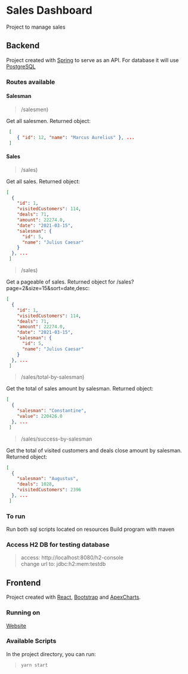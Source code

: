# Sales Dashboard

Project to manage sales

## Backend

Project created with [Spring](https://spring.io/) to serve as an API. For database it will use [PostgreSQL](PostgreSQL)


### Routes available

#### Salesman

>/salesmen)

Get all salesmen. Returned object:

```json
 [
    { "id": 12, "name": "Marcus Aurelius" }, ...
 ]
```

#### Sales

>/sales)

Get all sales. Returned object:

```json
[
  {
    "id": 1,
    "visitedCustomers": 114,
    "deals": 71,
    "amount": 22274.0,
    "date": "2021-03-15",
    "salesman": {
      "id": 5,
      "name": "Julius Caesar"
    }
  }, ...
 ]
```


>/sales)

Get a pageable of sales. Returned object for /sales?page=2&size=15&sort=date,desc:

```json
[
  {
    "id": 1,
    "visitedCustomers": 114,
    "deals": 71,
    "amount": 22274.0,
    "date": "2021-03-15",
    "salesman": {
      "id": 5,
      "name": "Julius Caesar"
    }
  }, ...
 ]
```

>/sales/total-by-salesman)

Get the total of sales amount by salesman. Returned object:

```json
[
  {
    "salesman": "Constantine",
    "value": 220426.0
  }, ...
 ]
```

>/sales/success-by-salesman

Get the total of visited customers and deals close amount by salesman. Returned object:

```json
[
  {
    "salesman": "Augustus",
    "deals": 1028,
    "visitedCustomers": 2396
  }, ...
 ]
```


### To run
Run both sql scripts located on resources
Build program with maven

### Access H2 DB for testing database

> access: http://localhost:8080/h2-console \
> change url to: jdbc:h2:mem:testdb

## Frontend

Project created with [React](https://github.com/facebook/create-react-app), [Bootstrap](https://getbootstrap.com/) and [ApexCharts](https://apexcharts.com/).

### Running on

[Website](mcksiq-sales-dashboard.netlify.app)

### Available Scripts

In the project directory, you can run:

> `yarn start`
